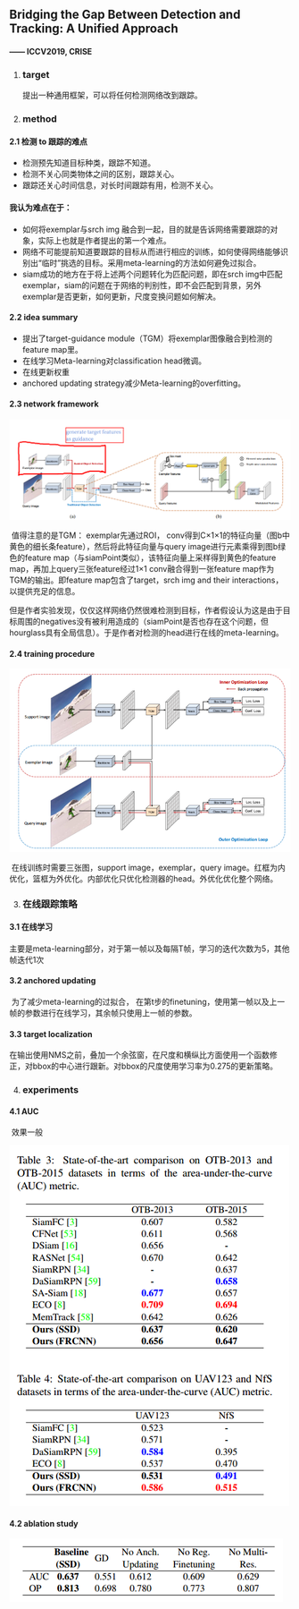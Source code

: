 ## Bridging the Gap Between Detection and Tracking: A Unified Approach

#### 		                                                                                                                     —— ICCV2019, CRISE



1. ### target

   提出一种通用框架，可以将任何检测网络改到跟踪。

2. ### method

####    2.1 检测 to 跟踪的难点

- 检测预先知道目标种类，跟踪不知道。
- 检测不关心同类物体之间的区别，跟踪关心。
- 跟踪还关心时间信息，对长时间跟踪有用，检测不关心。

####   我认为难点在于：

- 如何将exemplar与srch img 融合到一起，目的就是告诉网络需要跟踪的对象，实际上也就是作者提出的第一个难点。
- 网络不可能提前知道要跟踪的目标从而进行相应的训练，如何使得网络能够识别出“临时”挑选的目标。采用meta-learning的方法如何避免过拟合。
- siam成功的地方在于将上述两个问题转化为匹配问题，即在srch img中匹配exemplar，siam的问题在于网络的判别性，即不会匹配到背景，另外exemplar是否更新，如何更新，尺度变换问题如何解决。

####   2.2 idea summary

- 提出了target-guidance module（TGM）将exemplar图像融合到检测的feature map里。
- 在线学习Meta-learning对classification head微调。
- 在线更新权重
- anchored updating strategy减少Meta-learning的overfitting。

####   2.3 network framework

![](../image/bgb1.png)

​	  值得注意的是TGM： exemplar先通过ROI， conv得到C×1×1的特征向量（图b中黄色的细长条feature），然后将此特征向量与query image进行元素乘得到图b绿色的feature map（与siamPoint类似），该特征向量上采样得到黄色的feature map，再加上query三张feature经过1×1 conv融合得到一张feature map作为TGM的输出。即feature map包含了target，srch img and their interactions，以提供充足的信息。

​	  但是作者实验发现，仅仅这样网络仍然很难检测到目标，作者假设认为这是由于目标周围的negatives没有被利用造成的（siamPoint是否也存在这个问题，但hourglass具有全局信息）。于是作者对检测的head进行在线的meta-learning。

####   2.4 training procedure

![](../image/bgb2.png)

​	  在线训练时需要三张图，support image，exemplar，query image。红框为内优化，篮框为外优化。内部优化只优化检测器的head。外优化优化整个网络。

3. ### 在线跟踪策略

####   3.1 在线学习

​		主要是meta-learning部分，对于第一帧以及每隔T帧，学习的迭代次数为5，其他帧迭代1次

####   3.2 anchored updating

​		为了减少meta-learning的过拟合， 在第t步的finetuning，使用第一帧以及上一帧的参数进行在线学习，其余帧只使用上一帧的参数。

####   3.3 target localization

​		在输出使用NMS之前，叠加一个余弦窗，在尺度和横纵比方面使用一个函数修正，对bbox的中心进行跟新。对bbox的尺度使用学习率为0.275的更新策略。

4. ### experiments

####   4.1 AUC

​		效果一般

![](../image/bgb3.png)

#### 4.2 ablation study

![](../image/bgb4.png)
